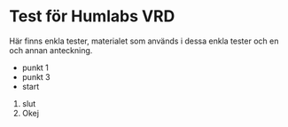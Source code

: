 # Test för Humlabs VRD
Här finns enkla tester, materialet som används i dessa enkla tester och en och annan anteckning.


 - punkt 1
 - punkt 3
 - start
 
 1. slut
 1. Okej
 
 
